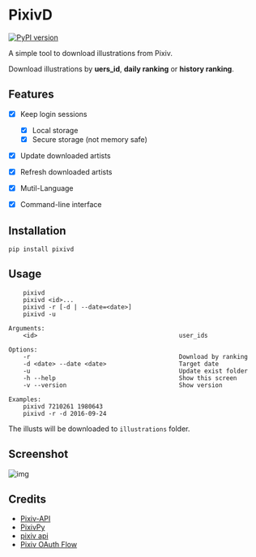 # PixivD

[![PyPI version](https://badge.fury.io/py/pixivd.svg)](https://badge.fury.io/py/pixivd)

A simple tool to download illustrations from Pixiv.

Download illustrations by **uers\_id**, **daily ranking** or **history ranking**.

## Features
- [x] Keep login sessions
  - [x] Local storage
  - [x] Secure storage (not memory safe)
- [x] Update downloaded artists
- [x] Refresh downloaded artists
- [x] Mutil-Language
- [x] Command-line interface


## Installation
`pip install pixivd`

## Usage
```
    pixivd
    pixivd <id>...
    pixivd -r [-d | --date=<date>]
    pixivd -u

Arguments:
    <id>                                       user_ids

Options:
    -r                                         Download by ranking
    -d <date> --date <date>                    Target date
    -u                                         Update exist folder
    -h --help                                  Show this screen
    -v --version                               Show version

Examples:
    pixivd 7210261 1980643
    pixivd -r -d 2016-09-24
```

The illusts will be downloaded to `illustrations` folder. 

## Screenshot


![img](https://raw.github.com/bebound/Pixiv/master/ScreenShot/3.0.png)


## Credits
- [Pixiv-API](https://github.com/twopon/Pixiv-API)
- [PixivPy](https://github.com/upbit/pixivpy)
- [pixiv api](https://danbooru.donmai.us/wiki_pages/58938)
- [Pixiv OAuth Flow](https://gist.github.com/ZipFile/c9ebedb224406f4f11845ab700124362)

